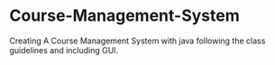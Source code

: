 # Course-Management-System
Creating A Course Management System with java following the class guidelines and including GUI.
